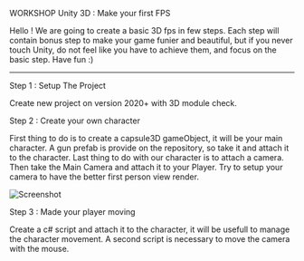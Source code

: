 WORKSHOP Unity 3D : Make your first FPS

Hello ! 
We are going to create a basic 3D fps in few steps. 
Each step will contain bonus step to make your game funier and beautiful, but if you never touch Unity, do not feel like
you have to achieve them, and focus on the basic step.
Have fun :)

___________________________________

Step 1 : Setup The Project

Create new project on version 2020+ with 3D module check.

Step 2 : Create your own character

First thing to do is to create a capsule3D gameObject, it will be your main character.
A gun prefab is provide on the repository, so take it and attach it to the character.
Last thing to do with our character is to attach a camera. Then take the Main Camera and attach it to your Player.
Try to setup your camera to have the better first person view render. 

![Screenshot](https://github.com/tomasit/Workshop_Unity3D/RdmeImg/simpleCharacter.png) 


Step 3 : Made your player moving

Create a c# script and attach it to the character, it will be usefull to manage the character movement.
A second script is necessary to move the camera with the mouse.
